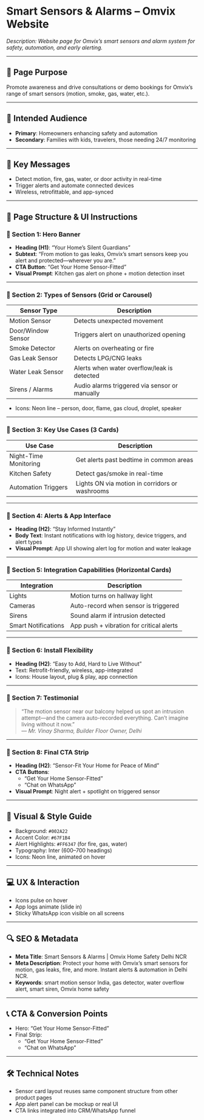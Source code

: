 # Smart Sensors & Alarms – Omvix Website

_Description: Website page for Omvix’s smart sensors and alarm system for safety, automation, and early alerting._

---

## 🎯 Page Purpose

Promote awareness and drive consultations or demo bookings for Omvix’s range of smart sensors (motion, smoke, gas, water, etc.).

---

## 👥 Intended Audience

- **Primary**: Homeowners enhancing safety and automation
- **Secondary**: Families with kids, travelers, those needing 24/7 monitoring

---

## 🔑 Key Messages

- Detect motion, fire, gas, water, or door activity in real-time
- Trigger alerts and automate connected devices
- Wireless, retrofittable, and app-synced

---

## 🧱 Page Structure & UI Instructions

### 🔹 Section 1: Hero Banner

- **Heading (H1)**: “Your Home’s Silent Guardians”
- **Subtext**: “From motion to gas leaks, Omvix’s smart sensors keep you alert and protected—wherever you are.”
- **CTA Button**: “Get Your Home Sensor-Fitted”
- **Visual Prompt**: Kitchen gas alert on phone + motion detection inset

---

### 🔹 Section 2: Types of Sensors (Grid or Carousel)

| Sensor Type       | Description                                     |
|-------------------|-------------------------------------------------|
| Motion Sensor     | Detects unexpected movement                     |
| Door/Window Sensor| Triggers alert on unauthorized opening          |
| Smoke Detector    | Alerts on overheating or fire                   |
| Gas Leak Sensor   | Detects LPG/CNG leaks                           |
| Water Leak Sensor | Alerts when water overflow/leak is detected     |
| Sirens / Alarms   | Audio alarms triggered via sensor or manually   |

- Icons: Neon line – person, door, flame, gas cloud, droplet, speaker

---

### 🔹 Section 3: Key Use Cases (3 Cards)

| Use Case             | Description                                                  |
|----------------------|--------------------------------------------------------------|
| Night-Time Monitoring| Get alerts past bedtime in common areas                      |
| Kitchen Safety       | Detect gas/smoke in real-time                                |
| Automation Triggers  | Lights ON via motion in corridors or washrooms               |

---

### 🔹 Section 4: Alerts & App Interface

- **Heading (H2)**: “Stay Informed Instantly”
- **Body Text**: Instant notifications with log history, device triggers, and alert types
- **Visual Prompt**: App UI showing alert log for motion and water leakage

---

### 🔹 Section 5: Integration Capabilities (Horizontal Cards)

| Integration      | Description                                              |
|------------------|----------------------------------------------------------|
| Lights           | Motion turns on hallway light                           |
| Cameras          | Auto-record when sensor is triggered                    |
| Sirens           | Sound alarm if intrusion detected                       |
| Smart Notifications| App push + vibration for critical alerts             |

---

### 🔹 Section 6: Install Flexibility

- **Heading (H2)**: “Easy to Add, Hard to Live Without”
- Text: Retrofit-friendly, wireless, app-integrated
- Icons: House layout, plug & play, app connection

---

### 🔹 Section 7: Testimonial

> “The motion sensor near our balcony helped us spot an intrusion attempt—and the camera auto-recorded everything. Can’t imagine living without it now.”  
— *Mr. Vinay Sharma, Builder Floor Owner, Delhi*

---

### 🔹 Section 8: Final CTA Strip

- **Heading (H2)**: “Sensor-Fit Your Home for Peace of Mind”
- **CTA Buttons**:
  - “Get Your Home Sensor-Fitted”
  - “Chat on WhatsApp”
- **Visual Prompt**: Night alert + spotlight on triggered sensor

---

## 🎨 Visual & Style Guide

- Background: `#002A22`
- Accent Color: `#67F1B4`
- Alert Highlights: `#FF6347` (for fire, gas, water)
- Typography: Inter (600–700 headings)
- Icons: Neon line, animated on hover

---

## 💻 UX & Interaction

- Icons pulse on hover
- App logs animate (slide in)
- Sticky WhatsApp icon visible on all screens

---

## 🔍 SEO & Metadata

- **Meta Title**: Smart Sensors & Alarms | Omvix Home Safety Delhi NCR
- **Meta Description**: Protect your home with Omvix’s smart sensors for motion, gas leaks, fire, and more. Instant alerts & automation in Delhi NCR.
- **Keywords**: smart motion sensor India, gas detector, water overflow alert, smart siren, Omvix home safety

---

## 📞 CTA & Conversion Points

- Hero: “Get Your Home Sensor-Fitted”
- Final Strip:
  - “Get Your Home Sensor-Fitted”
  - “Chat on WhatsApp”

---

## 🛠 Technical Notes

- Sensor card layout reuses same component structure from other product pages
- App alert panel can be mockup or real UI
- CTA links integrated into CRM/WhatsApp funnel
